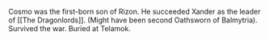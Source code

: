 Cosmo was the first-born son of Rizon. He succeeded Xander as the leader of [[The Dragonlords]]. (Might have been second Oathsworn of Balmytria). Survived the war. Buried at Telamok.